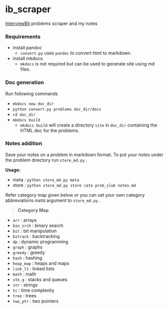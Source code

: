 # ib_scraper
[InterviewBit](https://interviewbit.com) problems scraper and my notes 

### Requirements
- install pandoc
	- `convert.py` uses `pandoc` to convert html to markdown.
- install mkdocs
	- `mkdocs` is not required but can be used to generate site using md files.

### Doc generation
Run following commands
- `mkdocs new doc_dir`
- `python convert.py problems doc_dir/docs`
- `cd doc_dir`
- `mkdocs build`
	- `mkdocs build` will create a directory `site` in `doc_dir` containing the HTML doc for the problems.

### Notes addition
Save your notes on a problem in markdown format. To put your notes under the problem directory run `store_md.py` .

**Usage:**
- meta : `python store_md.py meta`
- store : `python store_md.py store cate prob_slub notes.md`

Refer category map given below or you can set your own category abbreviations *meta* argument to `store_md.py` .

> **Category Map**
- `arr` : arrays
- `bin_srch` : binary search
- `bit` : bit manipulation
- `bitrack` : backtracking
- `dp` : dynamic programming
- `graph` : graphs
- `greedy` : greedy
- `hash` : hashing
- `heap_map` : heaps and maps
- `link_lt` : linked lists
- `math` : math
- `stk_q` : stacks and queues
- `str` : strings
- `tc` : time complexity
- `tree` : trees
- `two_ptr` : two pointers